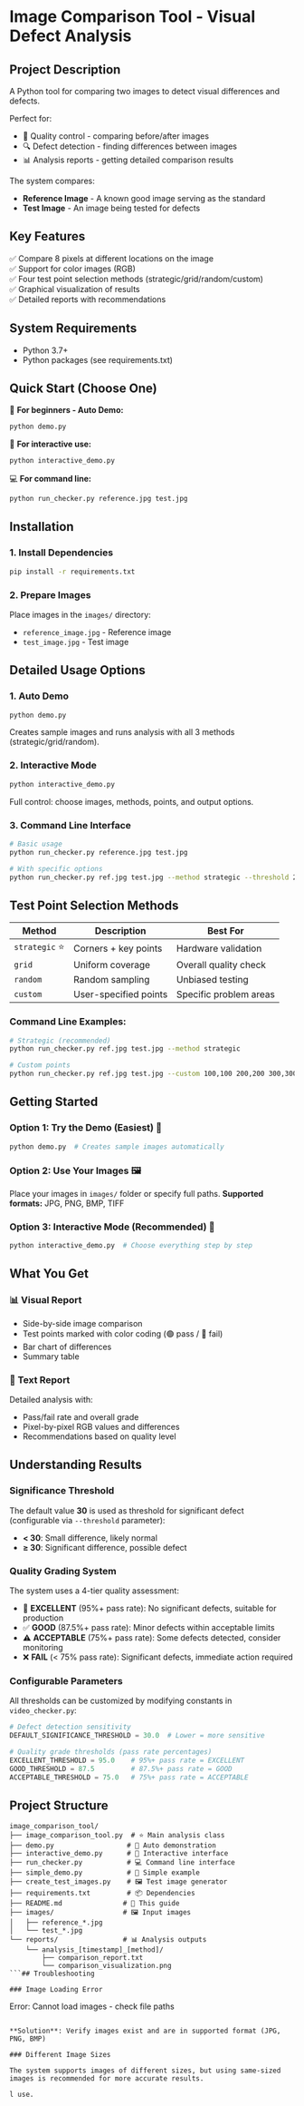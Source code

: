 # Image Comparison Tool - Visual Defect Analysis

## Project Description

A Python tool for comparing two images to detect visual differences and defects.

Perfect for:

- 📸 Quality control - comparing before/after images
- 🔍 Defect detection - finding differences between images
- 📊 Analysis reports - getting detailed comparison results

The system compares:

- **Reference Image** - A known good image serving as the standard
- **Test Image** - An image being tested for defects

## Key Features

✅ Compare 8 pixels at different locations on the image  
✅ Support for color images (RGB)  
✅ Four test point selection methods (strategic/grid/random/custom)  
✅ Graphical visualization of results  
✅ Detailed reports with recommendations

## System Requirements

- Python 3.7+
- Python packages (see requirements.txt)

## Quick Start (Choose One)

🚀 **For beginners - Auto Demo:**

```bash
python demo.py
```

🎯 **For interactive use:**

```bash
python interactive_demo.py
```

💻 **For command line:**

```bash
python run_checker.py reference.jpg test.jpg
```

## Installation

### 1. Install Dependencies

```bash
pip install -r requirements.txt
```

### 2. Prepare Images

Place images in the `images/` directory:

- `reference_image.jpg` - Reference image
- `test_image.jpg` - Test image

## Detailed Usage Options

### 1. Auto Demo

```bash
python demo.py
```

Creates sample images and runs analysis with all 3 methods (strategic/grid/random).

### 2. Interactive Mode

```bash
python interactive_demo.py
```

Full control: choose images, methods, points, and output options.

### 3. Command Line Interface

```bash
# Basic usage
python run_checker.py reference.jpg test.jpg

# With specific options
python run_checker.py ref.jpg test.jpg --method strategic --threshold 25.0 --quiet
```

## Test Point Selection Methods

| Method         | Description           | Best For               |
| -------------- | --------------------- | ---------------------- |
| `strategic` ⭐ | Corners + key points  | Hardware validation    |
| `grid`         | Uniform coverage      | Overall quality check  |
| `random`       | Random sampling       | Unbiased testing       |
| `custom`       | User-specified points | Specific problem areas |

### Command Line Examples:

```bash
# Strategic (recommended)
python run_checker.py ref.jpg test.jpg --method strategic

# Custom points
python run_checker.py ref.jpg test.jpg --custom 100,100 200,200 300,300
```

## Getting Started

### Option 1: Try the Demo (Easiest) 🚀

```bash
python demo.py  # Creates sample images automatically
```

### Option 2: Use Your Images 🖼️

Place your images in `images/` folder or specify full paths. **Supported formats:** JPG, PNG, BMP, TIFF

### Option 3: Interactive Mode (Recommended) 🎯

```bash
python interactive_demo.py  # Choose everything step by step
```

## What You Get

### 📊 Visual Report

- Side-by-side image comparison
- Test points marked with color coding (🟢 pass / 🔴 fail)
- Bar chart of differences
- Summary table

### 📄 Text Report

Detailed analysis with:

- Pass/fail rate and overall grade
- Pixel-by-pixel RGB values and differences
- Recommendations based on quality level

## Understanding Results

### Significance Threshold

The default value **30** is used as threshold for significant defect (configurable via `--threshold` parameter):

- **< 30**: Small difference, likely normal
- **≥ 30**: Significant difference, possible defect

### Quality Grading System

The system uses a 4-tier quality assessment:

- 🌟 **EXCELLENT** (95%+ pass rate): No significant defects, suitable for production
- ✅ **GOOD** (87.5%+ pass rate): Minor defects within acceptable limits
- ⚠️ **ACCEPTABLE** (75%+ pass rate): Some defects detected, consider monitoring
- ❌ **FAIL** (< 75% pass rate): Significant defects, immediate action required

### Configurable Parameters

All thresholds can be customized by modifying constants in `video_checker.py`:

```python
# Defect detection sensitivity
DEFAULT_SIGNIFICANCE_THRESHOLD = 30.0  # Lower = more sensitive

# Quality grade thresholds (pass rate percentages)
EXCELLENT_THRESHOLD = 95.0    # 95%+ pass rate = EXCELLENT
GOOD_THRESHOLD = 87.5         # 87.5%+ pass rate = GOOD
ACCEPTABLE_THRESHOLD = 75.0   # 75%+ pass rate = ACCEPTABLE
```

## Project Structure

```
image_comparison_tool/
├── image_comparison_tool.py  # ⭐ Main analysis class
├── demo.py                  # 🚀 Auto demonstration  
├── interactive_demo.py      # 🎯 Interactive interface
├── run_checker.py           # 💻 Command line interface
├── simple_demo.py           # 📝 Simple example
├── create_test_images.py    # 🖼️ Test image generator
├── requirements.txt         # 📦 Dependencies
├── README.md               # 📖 This guide
├── images/                 # 🖼️ Input images
│   ├── reference_*.jpg
│   └── test_*.jpg
└── reports/                # 📊 Analysis outputs
    └── analysis_[timestamp]_[method]/
        ├── comparison_report.txt
        └── comparison_visualization.png
```## Troubleshooting

### Image Loading Error

```
Error: Cannot load images - check file paths
```

**Solution**: Verify images exist and are in supported format (JPG, PNG, BMP)

### Different Image Sizes

The system supports images of different sizes, but using same-sized images is recommended for more accurate results.

l use.
